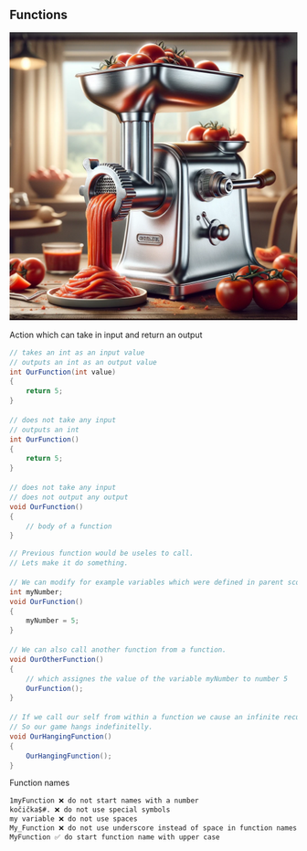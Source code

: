## Functions

![functions](../img/functions.webp)

Action which can take in input and return an output

```csharp
// takes an int as an input value
// outputs an int as an output value
int OurFunction(int value)
{
	return 5;
}

// does not take any input
// outputs an int
int OurFunction()
{
	return 5;
}

// does not take any input
// does not output any output
void OurFunction()
{
	// body of a function
}
```

```csharp
// Previous function would be useles to call.
// Lets make it do something.

// We can modify for example variables which were defined in parent scope.
int myNumber;
void OurFunction()
{
	myNumber = 5;
}

// We can also call another function from a function.
void OurOtherFunction()
{
	// which assignes the value of the variable myNumber to number 5
	OurFunction();	
}

// If we call our self from within a function we cause an infinite recursion.
// So our game hangs indefinitelly.
void OurHangingFunction()
{
	OurHangingFunction();
}
```

Function names

	1myFunction ❌ do not start names with a number
	kočička$#. ❌ do not use special symbols
	my variable ❌ do not use spaces
	My_Function ❌ do not use underscore instead of space in function names
	MyFunction ✅ do start function name with upper case
